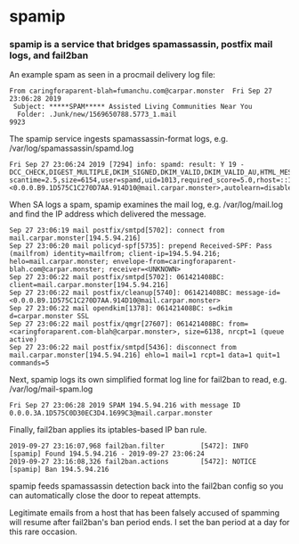 # spamip

### spamip is a service that bridges spamassassin, postfix mail logs, and fail2ban

An example spam as seen in a procmail delivery log file:
```
From caringforaparent-blah=fumanchu.com@carpar.monster  Fri Sep 27 23:06:28 2019
 Subject: *****SPAM***** Assisted Living Communities Near You
  Folder: .Junk/new/1569650788.5773_1.mail                                 9923
```

The spamip service ingests spamassassin-format logs, e.g. /var/log/spamassassin/spamd.log
```
Fri Sep 27 23:06:24 2019 [7294] info: spamd: result: Y 19 - DCC_CHECK,DIGEST_MULTIPLE,DKIM_SIGNED,DKIM_VALID,DKIM_VALID_AU,HTML_MESSAGE,LOCAL_FROM_TLD,PYZOR_CHECK,RCVD_IN_PSBL,SPF_HELO_NONE,SPF_PASS,URIBL_BLACK,URIBL_DBL_SPAM scantime=2.5,size=6154,user=spamd,uid=1013,required_score=5.0,rhost=::1,raddr=::1,rport=54522,mid=<0.0.0.B9.1D575C1C270D7AA.914D10@mail.carpar.monster>,autolearn=disabled
```

When SA logs a spam, spamip examines the mail log, e.g. /var/log/mail.log and find the IP address which delivered the message.

```
Sep 27 23:06:19 mail postfix/smtpd[5702]: connect from mail.carpar.monster[194.5.94.216]
Sep 27 23:06:20 mail policyd-spf[5735]: prepend Received-SPF: Pass (mailfrom) identity=mailfrom; client-ip=194.5.94.216; helo=mail.carpar.monster; envelope-from=caringforaparent-blah.com@carpar.monster; receiver=<UNKNOWN>
Sep 27 23:06:22 mail postfix/smtpd[5702]: 061421408BC: client=mail.carpar.monster[194.5.94.216]
Sep 27 23:06:22 mail postfix/cleanup[5740]: 061421408BC: message-id=<0.0.0.B9.1D575C1C270D7AA.914D10@mail.carpar.monster>
Sep 27 23:06:22 mail opendkim[1378]: 061421408BC: s=dkim d=carpar.monster SSL
Sep 27 23:06:22 mail postfix/qmgr[27607]: 061421408BC: from=<caringforaparent.com-blah@carpar.monster>, size=6138, nrcpt=1 (queue active)
Sep 27 23:06:22 mail postfix/smtpd[5436]: disconnect from mail.carpar.monster[194.5.94.216] ehlo=1 mail=1 rcpt=1 data=1 quit=1 commands=5
```

Next, spamip logs its own simplified format log line for fail2ban to read, e.g. /var/log/mail-spam.log

```
Fri Sep 27 23:06:28 2019 SPAM 194.5.94.216 with message ID 0.0.0.3A.1D575C0D30EC3D4.1699C3@mail.carpar.monster
```

Finally, fail2ban applies its iptables-based IP ban rule.

```
2019-09-27 23:16:07,968 fail2ban.filter         [5472]: INFO    [spamip] Found 194.5.94.216 - 2019-09-27 23:06:24
2019-09-27 23:16:08,326 fail2ban.actions        [5472]: NOTICE  [spamip] Ban 194.5.94.216
```

spamip feeds spamassassin detection back into the fail2ban config so you can automatically close the door to repeat attempts.

Legitimate emails from a host that has been falsely accused of spamming will resume after fail2ban's ban period ends.  I set the ban period at a day for this rare occasion.


